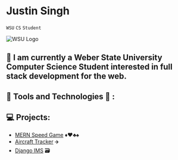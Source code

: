 # Justin Singh
`WSU` 
`CS` 
`Student`

![WSU Logo](https://www.weber.edu/wsuimages/brand/logos/wsu/wsu_horiz2_reverse.jpg)

🏫 I am currently a Weber State University Computer Science Student interested in full stack development for the web.  
---
🔨 Tools and Technologies 🔧  : 
---
💻 Projects:
---
* [MERN Speed Game](https://github.com/JS-WSU/SpeedCardGame) ♦️♥️♣️♠️ 
* [Aircraft Tracker](https://github.com/JS-WSU/AircraftTracker) ✈️
* [Django IMS](https://github.com/JS-WSU/FinalProject) 🗃️ 


<!-- * [MERN E-commerce](https://github.com/JS-WSU/MERN-Ecommerce) 🛒 -->
<!--
**JS-WSU/JS-WSU** is a ✨ _special_ ✨ repository because its `README.md` (this file) appears on your GitHub profile.

Here are some ideas to get you started:

- 🔭 I’m currently working on ...
- 🌱 I’m currently learning ...
- 👯 I’m looking to collaborate on ...
- 🤔 I’m looking for help with ...
- 💬 Ask me about ...
- 📫 How to reach me: ...
- 😄 Pronouns: ...
- ⚡ Fun fact: ...
-->
